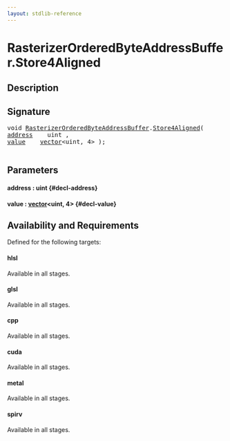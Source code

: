 ```yaml
---
layout: stdlib-reference
---
```


# RasterizerOrderedByteAddressBuffer\.Store4Aligned

## Description





## Signature 

<pre>
void <a href="/stdlib-reference/types/RasterizerOrderedByteAddressBuffer/index" class="code_type">RasterizerOrderedByteAddressBuffer</a>.<a href="/stdlib-reference/types/RasterizerOrderedByteAddressBuffer/Store4Aligned">Store4Aligned</a>(
<a href="/stdlib-reference/types/RasterizerOrderedByteAddressBuffer/Store4Aligned#decl-address" class="code_param">address</a>    uint ,
<a href="/stdlib-reference/types/RasterizerOrderedByteAddressBuffer/Store4Aligned#decl-value" class="code_param">value</a>    <a href="/stdlib-reference/types/vector/index" class="code_type">vector</a>&lt;uint, 4&gt; );

</pre>

## Parameters

#### address  : uint {#decl-address}
#### value  : [vector](/stdlib-reference/types/vector/index)\<uint, 4\> {#decl-value}

## Availability and Requirements

Defined for the following targets:

#### hlsl
Available in all stages.

#### glsl
Available in all stages.

#### cpp
Available in all stages.

#### cuda
Available in all stages.

#### metal
Available in all stages.

#### spirv
Available in all stages.



